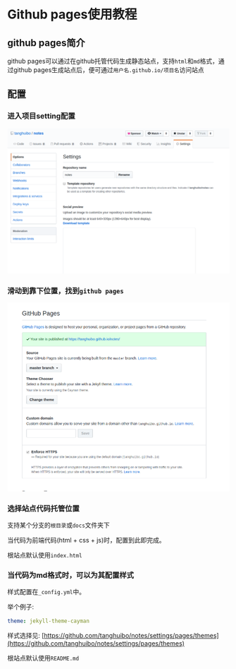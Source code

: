 # Github pages使用教程

## github pages简介

github pages可以通过在github托管代码生成静态站点，支持`html`和`md`格式，通过github pages生成站点后，便可通过`用户名.github.io/项目名`访问站点

## 配置

### 进入项目setting配置

![avatar](../screenshots/工具箱/githubPages/setting-1.png)

### 滑动到靠下位置，找到`github pages`

![avatar](../screenshots/工具箱/githubPages/setting-2.png)

### 选择站点代码托管位置

支持某个分支的`根目录`或`docs`文件夹下

当代码为前端代码(html + css + js)时，配置到此即完成。

根站点默认使用`index.html`

### 当代码为md格式时，可以为其配置样式

样式配置在`_config.yml`中。

举个例子:

```yml
theme: jekyll-theme-cayman
```

样式选择见: [https://github.com/tanghuibo/notes/settings/pages/themes](https://github.com/tanghuibo/notes/settings/pages/themes)

根站点默认使用`README.md`

